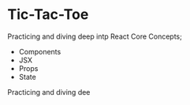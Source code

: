 # Tic-Tac-Toe

Practicing and diving deep intp React Core Concepts; 
- Components
- JSX
- Props
- State


Practicing and diving dee



